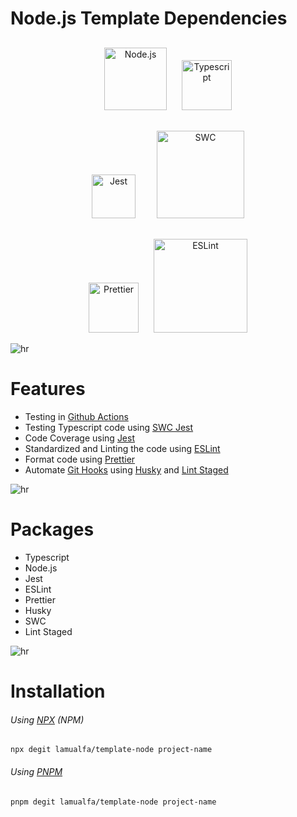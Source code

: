 # Node.js Template Dependencies

<p align="center" style="margin-top: 30px;">
  <img alt="Node.js" src="https://upload.wikimedia.org/wikipedia/commons/thumb/d/d9/Node.js_logo.svg/1280px-Node.js_logo.svg.png" width="100" style="margin-right: 10px;">
  <img alt="Typescript" src="https://cdn.worldvectorlogo.com/logos/typescript.svg" width="80" style="margin-left: 10px;">
</p>

<p align="center" style="margin-top: 30px;">
  <img alt="Jest" src="https://seeklogo.com/images/J/jest-logo-F9901EBBF7-seeklogo.com.png" width="70" style="margin-right: 10px;">
  <img alt="SWC" src="https://swc.rs/logo.png" width="140" style="margin-left: 20px;">
</p>

<p align="center" style="margin-top: 30px;">
  <img alt="Prettier" src="https://prettier.io/icon.png" width="80" style="margin-right: 10px;">
  <img alt="ESLint" src="https://res.cloudinary.com/practicaldev/image/fetch/s--dWcPMxnR--/c_imagga_scale,f_auto,fl_progressive,h_420,q_auto,w_1000/https://dev-to-uploads.s3.amazonaws.com/uploads/articles/hk083ugohb8gcuv8xt8t.png" width="150" style="margin-left: 10px;">
</p>

![hr](https://user-images.githubusercontent.com/39755201/159233055-3bd55a37-7284-46ad-b759-5ab0c13b3828.png)

# Features

- Testing in [Github Actions](https://github.com/features/actions)
- Testing Typescript code using [SWC Jest](https://github.com/Brooooooklyn/swc-node/tree/master/packages/jest)
- Code Coverage using [Jest](https://jestjs.io/)
- Standardized and Linting the code using [ESLint](https://eslint.org/)
- Format code using [Prettier](https://prettier.io/)
- Automate [Git Hooks](https://git-scm.com/book/en/v2/Customizing-Git-Git-Hooks) using [Husky](https://github.com/typicode/husky) and [Lint Staged](https://github.com/okonet/lint-staged)

![hr](https://user-images.githubusercontent.com/39755201/159233055-3bd55a37-7284-46ad-b759-5ab0c13b3828.png)

# Packages

- Typescript
- Node.js
- Jest
- ESLint
- Prettier
- Husky
- SWC
- Lint Staged

![hr](https://user-images.githubusercontent.com/39755201/159233055-3bd55a37-7284-46ad-b759-5ab0c13b3828.png)

# Installation

###### Using [NPX](https://docs.npmjs.com/cli/v8/commands/npx) (NPM)

```
npx degit lamualfa/template-node project-name
```

###### Using [PNPM](https://pnpm.io/id/cli/exec)

```
pnpm degit lamualfa/template-node project-name
```
